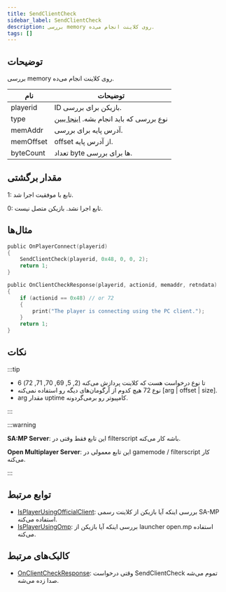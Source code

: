```yaml
---
title: SendClientCheck
sidebar_label: SendClientCheck
description: بررسی memory روی کلاینت انجام می‌ده.
tags: []
---
```


## توضیحات

بررسی memory روی کلاینت انجام می‌ده.


| نام            | توضیحات                          |
| --------------- | ------------------------------------ |
| playerid        | ID بازیکن برای بررسی.       |
| type            | نوع بررسی که باید انجام بشه. [اینجا ببین](../resources/opcodes)|
| memAddr         | آدرس پایه برای بررسی.           |
| memOffset       | offset از آدرس پایه.    |
| byteCount       | تعداد byte ها برای بررسی.        |


## مقدار برگشتی

1: تابع با موفقیت اجرا شد.

0: تابع اجرا نشد. بازیکن متصل نیست.

## مثال‌ها

```c
public OnPlayerConnect(playerid)
{
    SendClientCheck(playerid, 0x48, 0, 0, 2);
    return 1;
}

public OnClientCheckResponse(playerid, actionid, memaddr, retndata)
{
    if (actionid == 0x48) // or 72
    {
        print("The player is connecting using the PC client.");
    }
    return 1;
}
```

## نکات

:::tip

- 6 تا نوع درخواست هست که کلاینت پردازش می‌کنه (2, 5, 69, 70, 71, 72)
- نوع 72 هیچ کدوم از آرگومان‌های دیگه رو استفاده نمی‌کنه [arg | offset | size].
- arg مقدار uptime کامپیوتر رو برمی‌گردونه.

:::

:::warning

**SA:MP Server**: این تابع فقط وقتی در filterscript باشه کار می‌کنه.

**Open Multiplayer Server**: این تابع معمولی در gamemode / filterscript کار می‌کنه. 

:::

## توابع مرتبط

- [IsPlayerUsingOfficialClient](IsPlayerUsingOfficialClient): بررسی اینکه آیا بازیکن از کلاینت رسمی SA-MP استفاده می‌کنه.
- [IsPlayerUsingOmp](IsPlayerUsingOmp): بررسی اینکه آیا بازیکن از launcher open.mp استفاده می‌کنه.

## کالبک‌های مرتبط

- [OnClientCheckResponse](../callbacks/OnClientCheckResponse): وقتی درخواست SendClientCheck تموم می‌شه صدا زده می‌شه.